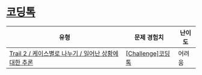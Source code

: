 # [코딩톡](https://www.codetree.ai/trails/complete/curated-cards/challenge-coding-talk)

|유형|문제 경험치|난이도|
|---|---|---|
|[Trail 2 / 케이스별로 나누기 / 일어난 상황에 대한 추론](https://www.codetree.ai/trail-info/novice-mid/)|[[Challenge]코딩톡](https://www.codetree.ai/trails/complete/curated-cards/challenge-coding-talk/)|어려움|

